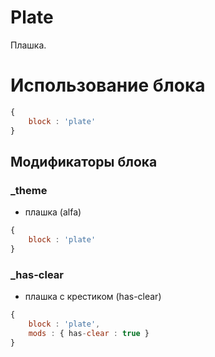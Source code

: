 # Plate

Плашка.

# Использование блока

``` js
{
    block : 'plate'
}
```

## Модификаторы блока

### _theme

- плашка (alfa)

``` js
{
    block : 'plate'
}
```

### _has-clear

- плашка с крестиком (has-clear)

``` js
{
    block : 'plate',
    mods : { has-clear : true }
}
```
